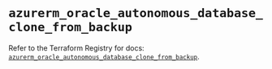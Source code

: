 # `azurerm_oracle_autonomous_database_clone_from_backup`

Refer to the Terraform Registry for docs: [`azurerm_oracle_autonomous_database_clone_from_backup`](https://registry.terraform.io/providers/hashicorp/azurerm/4.50.0/docs/resources/oracle_autonomous_database_clone_from_backup).
